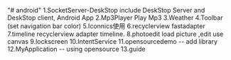 "# android" 
1.SocketServer-DeskStop  include DeskStop Server and DeskStop client, Android App
2.Mp3Player Play Mp3 
3.Weather
4.Toolbar (set navigation bar color) 
5.Iconnics使用
6.recyclerview fastadapter
7.timeline recyclerview adapter timeline.
8.photoedit load picture ,edit use canvas
9.lockscreen
10.IntentService
11.opensourcedemo -- add library
12.MyApplication -- using opensource
13.guide